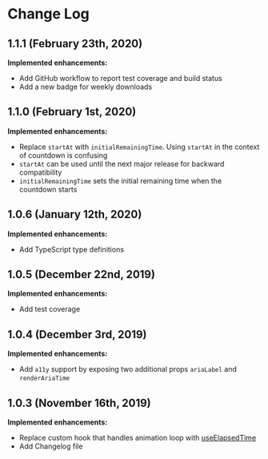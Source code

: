 # Change Log

## 1.1.1 (February 23th, 2020)

**Implemented enhancements:**
- Add GitHub workflow to report test coverage and build status
- Add a new badge for weekly downloads

## 1.1.0 (February 1st, 2020)

**Implemented enhancements:**
- Replace `startAt` with `initialRemainingTime`. Using `startAt` in the context of countdown is confusing
- `startAt` can be used until the next major release for backward compatibility
- `initialRemainingTime` sets the initial remaining time when the countdown starts

## 1.0.6 (January 12th, 2020)

**Implemented enhancements:**
- Add TypeScript type definitions

## 1.0.5 (December 22nd, 2019)

**Implemented enhancements:**
- Add test coverage

## 1.0.4 (December 3rd, 2019)

**Implemented enhancements:**
- Add `a11y` support by exposing two additional props `ariaLabel` and `renderAriaTime`

## 1.0.3 (November 16th, 2019)

**Implemented enhancements:**
- Replace custom hook that handles animation loop with [useElapsedTime ](https://github.com/vydimitrov/use-elapsed-time)
- Add Changelog file